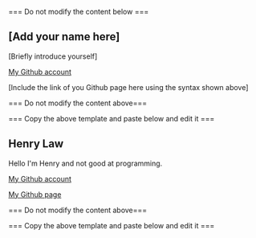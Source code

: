 === Do not modify the content below ===

## [Add your name here]
[Briefly introduce yourself]

[My Github account](http://www.github.com/put-your-github-username-here/)

[Include the link of you Github page here using the syntax shown above]

=== Do not modify the content above===

=== Copy the above template and paste below and edit it ===

## Henry Law
Hello I'm Henry and not good at programming.

[My Github account](http://www.github.com/Henryy219)

[My Github page](https://henryy219.github.io/Demo/)

=== Do not modify the content above===

=== Copy the above template and paste below and edit it ===
